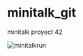 # minitalk_git
minitalk proyect 42


![minitalkrun](https://user-images.githubusercontent.com/52823519/124266232-aa4ea400-db71-11eb-908a-e1d2009d288d.gif)
